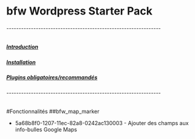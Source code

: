 # bfw Wordpress Starter Pack

###### ---------------------------------------------------------------
##### [Introduction](readme/plugins.md)
##### [Installation](readme/install.md)
##### [Plugins obligatoires/recommandés](readme/plugins.md)
###### ---------------------------------------------------------------

#Fonctionnalités
##bfw_map_marker
- 5a68b8f0-1207-11ec-82a8-0242ac130003 - Ajouter des champs aux info-bulles Google Maps